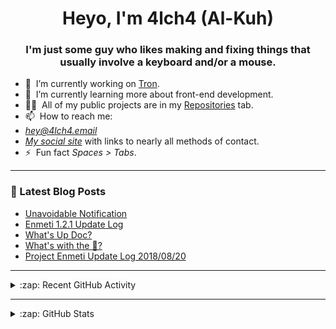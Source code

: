 <h1 align="center">Heyo, I'm 4lch4 (Al-Kuh)</h1>
<h3 align="center">I'm just some guy who likes making and fixing things that usually involve a keyboard and/or a mouse.</h3>

<!-- <p align="left"> <img src="https://komarev.com/ghpvc/?username=4lch4" alt="4lch4" /> </p> -->

<ul>
  <li>🔭&nbsp;&nbsp;I’m currently working on <a href="https://github.com/4lch4/Tron">Tron</a>.</li>
  <li>🌱&nbsp;&nbsp;I’m currently learning more about front-end development.</li>
  <!-- <li>👯&nbsp;&nbsp;I’m looking to collaborate on <a href="https://github.com/4lch4/Tron">Tron</a>.</li> -->
  <li>👨‍💻&nbsp;&nbsp;All of my public projects are in my <a  href="https://github.com/4lch4?tab=repositories">Repositories</a> tab.</li>
  <li>📫&nbsp;&nbsp;How to reach me:
    <li><em><a href="mailto:hey@4lch4.email">hey@4lch4.email</a></em></li>
    <li><em><a href="https://4lch4.social">My social site</a></em> with links to nearly all methods of contact.</li>
  </li>
  <li>⚡&nbsp;&nbsp;Fun fact <em>Spaces > Tabs</em>.</li>
</ul>

---

### 📕 Latest Blog Posts

<!-- BLOG-POST-LIST:START -->
- [Unavoidable Notification](https://dev.to/4lch4/unavoidable-notification-5g2g)
- [Enmeti 1.2.1 Update Log](https://dev.to/4lch4-industries/enmeti-update-log-2-2paf)
- [What's Up Doc?](https://dev.to/4lch4-industries/whats-up-doc-53cj)
- [What's with the 🦄?](https://dev.to/4lch4/whats-with-the---4bdg)
- [Project Enmeti Update Log 2018/08/20](https://dev.to/4lch4-industries/project-enmeti-update-log-20180820-4297)
<!-- BLOG-POST-LIST:END -->

---

<details>
  <summary>:zap: Recent GitHub Activity</summary>

<!--START_SECTION:activity-->
1. 💪 Opened PR [#1324](https://github.com/snowpackjs/astro/pull/1324) in [snowpackjs/astro](https://github.com/snowpackjs/astro)
2. ❗️ Closed issue [#1](https://github.com/snowpackjs/play.astro.build/issues/1) in [snowpackjs/play.astro.build](https://github.com/snowpackjs/play.astro.build)
3. 🗣 Commented on [#1](https://github.com/snowpackjs/play.astro.build/issues/1) in [snowpackjs/play.astro.build](https://github.com/snowpackjs/play.astro.build)
4. ❗️ Opened issue [#1](https://github.com/snowpackjs/play.astro.build/issues/1) in [snowpackjs/play.astro.build](https://github.com/snowpackjs/play.astro.build)
5. 🗣 Commented on [#78](https://github.com/estruyf/vscode-front-matter/issues/78) in [estruyf/vscode-front-matter](https://github.com/estruyf/vscode-front-matter)
<!--END_SECTION:activity-->

</details>

---

<details>
  <summary>:zap: GitHub Stats</summary>

  <img align="left" alt="4lch4's GitHub Stats" src="https://github-readme-stats.codestackr.vercel.app/api?username=4lch4&show_icons=true&hide_border=true" />

</details>
